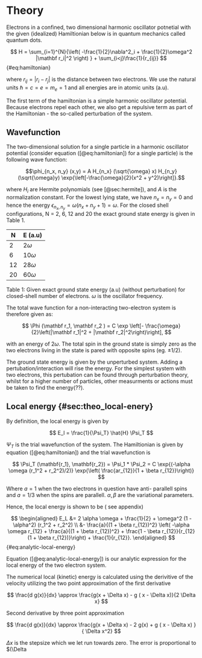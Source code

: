 # Theory

Electrons in a confined, two dimensional harmonic oscillator potnetial with the given (idealized) Hamiltionian below is in quantum mechanics called quantum dots. 

$$ H = \sum_{i=1}^{N}{\left( -\frac{1}{2}\nabla^2_i + \frac{1}{2}\omega^2 |\mathbf r_i|^2 \right) } + \sum_{i<j}\frac{1}{r_{ij}} $$ 
{#eq:hamiltonian}

where $r_{ij} = |r_i - r_j|$ is the distance between two electrons. We use the natural units $\hbar = c = e = m_e = 1$ and all energies are in atomic units (a.u).

The first term of the hamiltonian is a simple harmonic oscillator potential. Because electrons repel each other, we also get a repulsive term as part of the Hamiltonian - the so-called perturbation of the system. 

## Wavefunction

The two-dimensional solution for a single particle in a harmonic oscillator potential (consider equation ([@eq:hamiltonian]) for a single particle) is the following wave function:

$$\phi_{n_x, n_y} (x,y) = A H_{n_x} (\sqrt{\omega} x) H_{n_y}(\sqrt{\omega}y) \exp{\left[-\frac{\omega}{2}(x^2 + y^2)\right]}.$$

where $H_{i}$ are Hermite polynomials (see [@sec:hermite]), and $A$ is the normalization constant. For the lowest lying state, we have $n_x = n_y = 0$ and hence the energy $\epsilon_{n_x, n_y} = \omega(n_x + n_y + 1) = \omega$. For the closed shell configurations, N = 2, 6, 12 and 20 the exact ground state energy is given in Table 1.

| N  	| E (a.u)       |
|----	|-----------	|
| $2$  	| $2 \omega$  	|
| $6$	| $10 \omega$ 	|
| $12$ 	| $28 \omega$ 	|
| $20$ 	| $60 \omega$ 	| 
Table 1: Given exact ground state energy (a.u) (without perturbation) for closed-shell number of electrons. $\omega$ is the oscillator frequency. 


The total wave function for a non-interacting two-electron system is therefore given as:

$$ \Phi (\mathbf r_1, \mathbf r_2 ) = C \exp \left[- \frac{\omega}{2}\left(|\mathbf r_1|^2 + |\mathbf r_2|^2\right)\right], $$

with an energy of $2\omega$. The total spin in the ground state is simply zero as the two electrons living in the state is pared with opposite spins (eg. $\pm 1/2$). <!-- Is this correct?. -->

The ground state energy is given by the unperturbed system. Adding a pertubation/interaction will rise the energy. For the simplest system with two electrons, this pertubation can be found through perturbation theory, whilst for a higher number of particles, other measurments or actions must be taken to find the energy(??).

## Local energy {#sec:theo_local-enery}

By definition, the local energy is given by 

$$ E_l = \frac{1}{\Psi_T} \hat{H} \Psi_T $$

$\Psi_T$ is the trial wavefunction of the system. The Hamiltionian is given by equation ([@eq:hamiltonian]) and the trial wavefunction is 

$$ \Psi_T (\mathbf{r_1}, \mathbf{r_2}) = \Psi_1  * \Psi_2 = C \exp{(-\alpha \omega (r_1^2 + r_2^2)/2)} \exp{\left( \frac{ar_{12}}{1 + \beta r_{12}}\right)} $$

Where $a = 1$ when the two electrons in question have anti- parallell spins and $a = 1/3$ when the spins are parallell. $\alpha, \beta$ are the variational parameters. 

Hence, the local energy is shown to be ( see appendix) 

$$ \begin{aligned}
E_L &= 2 \alpha \omega + \frac{1}{2} + \omega^2 (1 - \alpha^2) (r_1^2 + r_2^2) \\
&- \frac{a}{(1 + \beta r_{12})^2} \left( -\alpha \omega r_{12} + \frac{a}{(1 + \beta r_{12})^2} + \frac{1 - \beta r_{12}}{r_{12}(1 + \beta r_{12})}\right) + \frac{1}{r_{12}}.
\end{aligned} $$ 
{#eq:analytic-local-energy} <!-- Is this correct?. -->

Equation ([@eq:analytic-local-energy]) is our analytic expression for the local energy of the two electron system. 

The numerical local (kinetic) energy is calculated using the derivitive of the velocity utilizing the two point approximation of the first derivative

$$ \frac{d g(x)}{dx} \approx \frac{g(x + \Delta x) - g ( x - \Delta x)}{2 \Delta x}  $$

Second derivative by three point approximation

$$ \frac{d g(x)}{dx} \approx \frac{g(x + \Delta x) - 2 g(x)  + g ( x - \Delta x) }{ \Delta x^2}  $$

$\Delta x$ is the stepsize which we let run towards zero. The error is proportional to $(\Delta
